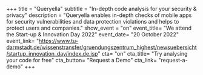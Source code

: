 +++
title = "Queryella"
subtitle = "In-depth code analysis for your security & privacy"
description = "Queryella enables in-depth checks of mobile apps for security vulnerabilities and data protection violations and helps to protect users and companies."
show_event = "on"
event_title= "We attend the Start-up & Innovation Day 2022"
event_date= "20 October 2022"
event_link= "https://www.tu-darmstadt.de/wissenstransfer/gruendungszentrum_highest/newsuebersicht/startup_innovation_day/index.de.jsp"
cta= "on"
cta_title= "Try analysing your code for free"
cta_button= "Request a Demo"
cta_link= "request-a-demo"
+++